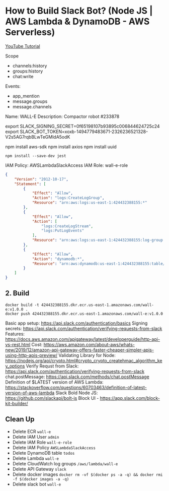 # How to Build Slack Bot? (Node JS | AWS Lambda & DynamoDB - AWS Serverless)

[YouTube Tutorial]()

Scope
- channels:history
- groups:history
- chat:write

Events:
- app_mention
- message.groups
- message.channels

Name: WALL-E
Description: Compactor robot
#233878

export SLACK_SIGNING_SECRET=0f65198107b93895c006844624725c24
export SLACK_BOT_TOKEN=xoxb-1494779483671-2326236521328-V2s5AG7rqbBLwTeGMldA5odK

npm install aws-sdk
npm install axios
npm install uuid

```
npm install --save-dev jest
```

IAM Policy: AWSLambdaSlackAccess
IAM Role: wall-e-role
```json
{
    "Version": "2012-10-17",
    "Statement": [
        {
            "Effect": "Allow",
            "Action": "logs:CreateLogGroup",
            "Resource": "arn:aws:logs:us-east-1:424432388155:*"
        },
        {
            "Effect": "Allow",
            "Action": [
                "logs:CreateLogStream",
                "logs:PutLogEvents"
            ],
            "Resource": "arn:aws:logs:us-east-1:424432388155:log-group:/aws/lambda/wall-e:*"
        },
        {
            "Effect": "Allow",
            "Action": "dynamodb:*",
            "Resource": "arn:aws:dynamodb:us-east-1:424432388155:table/todos"
        }
    ]
}
```

## 2. Build
```
docker build -t 424432388155.dkr.ecr.us-east-1.amazonaws.com/wall-e:v1.0.0 .
docker push 424432388155.dkr.ecr.us-east-1.amazonaws.com/wall-e:v1.0.0
```

Basic app setup: https://api.slack.com/authentication/basics
Signing secrets: https://api.slack.com/authentication/verifying-requests-from-slack
Features: https://docs.aws.amazon.com/apigateway/latest/developerguide/http-api-vs-rest.html
Cost: https://aws.amazon.com/about-aws/whats-new/2019/12/amazon-api-gateway-offers-faster-cheaper-simpler-apis-using-http-apis-preview/
Validating Library for Node: https://nodejs.org/api/crypto.html#crypto_crypto_createhmac_algorithm_key_options
Verify Requst from Slack: https://api.slack.com/authentication/verifying-requests-from-slack
chat.postMessage: https://api.slack.com/methods/chat.postMessage
Definition of $LATEST version of AWS Lambda: https://stackoverflow.com/questions/60703463/definition-of-latest-version-of-aws-lambda
Slack Bold Node JS: https://github.com/slackapi/bolt-js
Block UI - https://app.slack.com/block-kit-builder/

## Clean Up
- Delete ECR `wall-e`
- Delete IAM User `admin`
- Delete IAM Role `wall-e-role`
- Delete IAM Policy `AWSLambdaSlackAccess`
- Delete DynamoDB table `todos`
- Delete Lambda `wall-e`
- Delete CloudWatch log groups `/aws/lambda/wall-e`
- Delete API Gateway `slack`
- Delete docker images `docker rm -vf $(docker ps -a -q) && docker rmi -f $(docker images -a -q)`
- Delete slack bot `wall-e`
